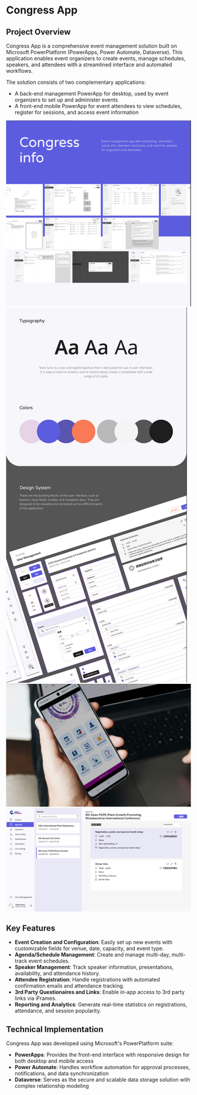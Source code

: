 # Congress App

## Project Overview

Congress App is a comprehensive event management solution built on Microsoft PowerPlatform (PowerApps, Power Automate, Dataverse). This application enables event organizers to create events, manage schedules, speakers, and attendees with a streamlined interface and automated workflows.

The solution consists of two complementary applications:
- A back-end management PowerApp for desktop, used by event organizers to set up and administer events
- A front-end mobile PowerApp for event attendees to view schedules, register for sessions, and access event information

![Congress App Dashboard](Images/Congress%20Info.png)
![Congress App Dashboard](Images/Congress%20UI.png)
![Congress App Dashboard](Images/Mobile.png)
![Congress App Dashboard](Images/Congress%20Screenshot%20-%20Agenda.png)

## Key Features

- **Event Creation and Configuration**: Easily set up new events with customizable fields for venue, date, capacity, and event type.
- **Agenda/Schedule Management**: Create and manage multi-day, multi-track event schedules.
- **Speaker Management**: Track speaker information, presentations, availability, and attendance history.
- **Attendee Registration**: Handle registrations with automated confirmation emails and attendance tracking.
- **3rd Party Questionaires and Links**: Enable in-app access to 3rd party links via iFrames.
- **Reporting and Analytics**: Generate real-time statistics on registrations, attendance, and session popularity.

## Technical Implementation

Congress App was developed using Microsoft's PowerPlatform suite:
- **PowerApps**: Provides the front-end interface with responsive design for both desktop and mobile access
- **Power Automate**: Handles workflow automation for approval processes, notifications, and data synchronization
- **Dataverse**: Serves as the secure and scalable data storage solution with complex relationship modeling
